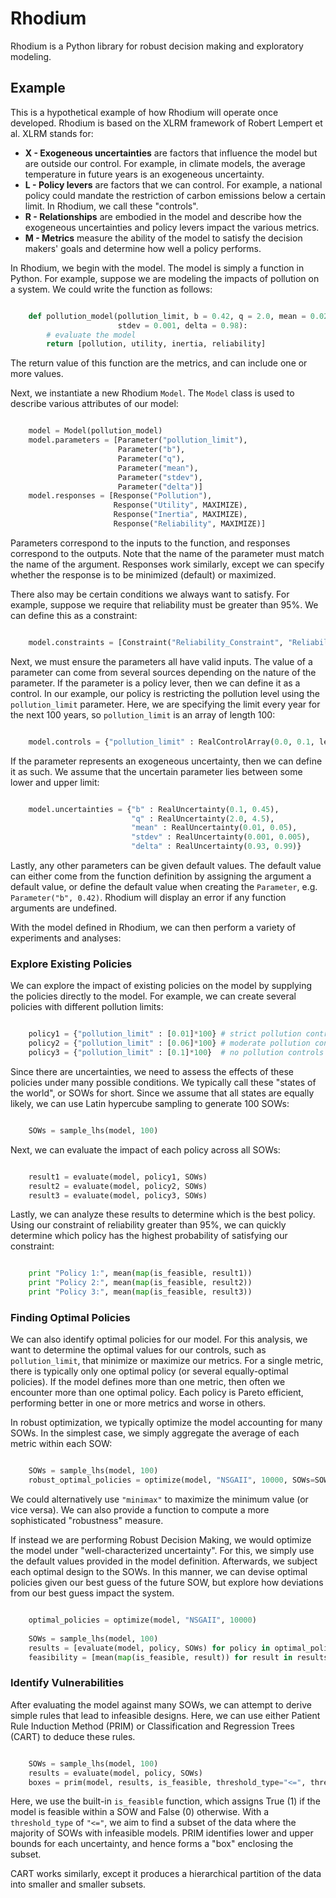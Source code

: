 # Rhodium

Rhodium is a Python library for robust decision making and exploratory
modeling.  

## Example

This is a hypothetical example of how Rhodium will operate once developed.
Rhodium is based on the XLRM framework of Robert Lempert et al.  XLRM
stands for:

* **X - Exogeneous uncertainties** are factors that influence the model but
  are outside our control.  For example, in climate models, the average
  temperature in future years is an exogeneous uncertainty.
* **L - Policy levers** are factors that we can control.  For example, a
  national policy could mandate the restriction of carbon emissions below a 
  certain limit.  In Rhodium, we call these "controls".
* **R - Relationships** are embodied in the model and describe how the
  exogeneous uncertainties and policy levers impact the various metrics.
* **M - Metrics** measure the ability of the model to satisfy the decision
  makers' goals and determine how well a policy performs.
  
In Rhodium, we begin with the model.  The model is simply a function in Python.
For example, suppose we are modeling the impacts of pollution on a system.
We could write the function as follows:

```python

    def pollution_model(pollution_limit, b = 0.42, q = 2.0, mean = 0.02,
                        stdev = 0.001, delta = 0.98):
        # evaluate the model
        return [pollution, utility, inertia, reliability]
```

The return value of this function are the metrics, and can include one or more
values.
  
Next, we instantiate a new Rhodium `Model`.  The `Model` class is used
to describe various attributes of our model:

```python

    model = Model(pollution_model)
    model.parameters = [Parameter("pollution_limit"),
                        Parameter("b"),
                        Parameter("q"),
                        Parameter("mean"),
                        Parameter("stdev"),
                        Parameter("delta")]
    model.responses = [Response("Pollution"),
                       Response("Utility", MAXIMIZE),
                       Response("Inertia", MAXIMIZE),
                       Response("Reliability", MAXIMIZE)]
```

Parameters correspond to the inputs to the function, and responses correspond
to the outputs.  Note that the name of the parameter must match the name of the
argument.  Responses work similarly, except we can specify whether the response
is to be minimized (default) or maximized.

There also may be certain conditions we always want to satisfy.  For example,
suppose we require that reliability must be greater than 95%.  We can define
this as a constraint:

```python

    model.constraints = [Constraint("Reliability_Constraint", "Reliability>0.95")]
```

Next, we must ensure the parameters all have valid inputs.  The value of a
parameter can come from several sources depending on the nature of the
parameter.  If the parameter is a policy lever, then we can define it as a
control.  In our example, our policy is restricting the pollution level using
the `pollution_limit` parameter.  Here, we are specifying the limit every
year for the next 100 years, so `pollution_limit` is an array of length
100:

```python

    model.controls = {"pollution_limit" : RealControlArray(0.0, 0.1, length=100)}
```

If the parameter represents an exogeneous uncertainty, then we can define it as
such.  We assume that the uncertain parameter lies between some lower and upper
limit:

```python

    model.uncertainties = {"b" : RealUncertainty(0.1, 0.45),
                           "q" : RealUncertainty(2.0, 4.5),
                           "mean" : RealUncertainty(0.01, 0.05),
                           "stdev" : RealUncertainty(0.001, 0.005),
                           "delta" : RealUncertainty(0.93, 0.99)}
```

Lastly, any other parameters can be given default values.  The default value
can either come from the function definition by assigning the argument a default
value, or define the default value when creating the `Parameter`, e.g.
`Parameter("b", 0.42)`.  Rhodium will display an error if any function
arguments are undefined.

With the model defined in Rhodium, we can then perform a variety of experiments
and analyses:

### Explore Existing Policies

We can explore the impact of existing policies on the model by supplying the
policies directly to the model.  For example, we can create several policies
with different pollution limits:

```python

    policy1 = {"pollution_limit" : [0.01]*100} # strict pollution controls
    policy2 = {"pollution_limit" : [0.06]*100} # moderate pollution controls
    policy3 = {"pollution_limit" : [0.1]*100}  # no pollution controls
```

Since there are uncertainties, we need to assess the effects of these policies
under many possible conditions.  We typically call these "states of the world",
or SOWs for short.  Since we assume that all states are equally likely, we can
use Latin hypercube sampling to generate 100 SOWs:

```python

    SOWs = sample_lhs(model, 100)
```

Next, we can evaluate the impact of each policy across all SOWs:

```python

    result1 = evaluate(model, policy1, SOWs)
    result2 = evaluate(model, policy2, SOWs)
    result3 = evaluate(model, policy3, SOWs)
```

Lastly, we can analyze these results to determine which is the best policy.
Using our constraint of reliability greater than 95%, we can quickly determine
which policy has the highest probability of satisfying our constraint:

```python

    print "Policy 1:", mean(map(is_feasible, result1))
    print "Policy 2:", mean(map(is_feasible, result2))
    print "Policy 3:", mean(map(is_feasible, result3))
```

### Finding Optimal Policies

We can also identify optimal policies for our model.  For this analysis, we
want to determine the optimal values for our controls, such as
`pollution_limit`, that minimize or maximize our metrics.  For a single
metric, there is typically only one optimal policy (or several equally-optimal
policies).  If the model defines more than one metric, then often we encounter
more than one optimal policy.  Each policy is Pareto efficient, performing
better in one or more metrics and worse in others.

In robust optimization, we typically optimize the model accounting for many
SOWs.  In the simplest case, we simply aggregate the average of each metric
within each SOW:

```python

    SOWs = sample_lhs(model, 100)
    robust_optimal_policies = optimize(model, "NSGAII", 10000, SOWs=SOWs, aggregate="average")
```

We could alternatively use `"minimax"` to maximize the minimum value (or
vice versa).  We can also provide a function to compute a more sophisticated
"robustness" measure.

If instead we are performing Robust Decision Making, we would optimize the
model under "well-characterized uncertainty".  For this, we simply use the
default values provided in the model definition.  Afterwards, we subject each
optimal design to the SOWs.  In this manner, we can devise optimal policies
given our best guess of the future SOW, but explore how deviations from our
best guess impact the system.


```python

    optimal_policies = optimize(model, "NSGAII", 10000)
    
    SOWs = sample_lhs(model, 100)
    results = [evaluate(model, policy, SOWs) for policy in optimal_policies]
    feasibility = [mean(map(is_feasible, result)) for result in results]
```

### Identify Vulnerabilities

After evaluating the model against many SOWs, we can attempt to derive simple
rules that lead to infeasible designs.  Here, we can use either Patient Rule
Induction Method (PRIM) or Classification and Regression Trees (CART) to
deduce these rules.

```python

    SOWs = sample_lhs(model, 100)
    results = evaluate(model, policy, SOWs)
    boxes = prim(model, results, is_feasible, threshold_type="<=", threshold=0.5)
```

Here, we use the built-in `is_feasible` function, which assigns True (1) if
the model is feasible within a SOW and False (0) otherwise.  With a
`threshold_type` of `"<="`, we aim to find a subset of the data where
the majority of SOWs with infeasible models.  PRIM identifies lower and upper
bounds for each uncertainty, and hence forms a "box" enclosing the subset.

CART works similarly, except it produces a hierarchical partition of the
data into smaller and smaller subsets.


